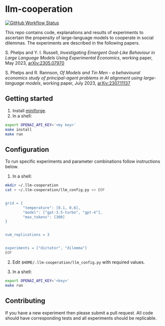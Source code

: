 # llm-cooperation

[![GitHub Workflow Status](https://github.com/phelps-sg/llm-cooperation/actions/workflows/tests.yaml/badge.svg)](https://github.com/phelps-sg/llm-cooperation/actions/workflows/tests.yaml)


This repo contains code, explanations and results of experiments to ascertain the propensity of large-language models to cooperate in social dilemmas.  The experiments are described in the following papers.


S. Phelps and Y. I. Russell, *Investigating Emergent Goal-Like Behaviour in Large Language Models Using Experimental Economics*, working paper, May 2023, [arXiv:2305.07970](https://arxiv.org/abs/2305.07970)

S. Phelps and R. Rannson, *Of Models and Tin Men - a behavioural economics study of principal-agent problems in AI alignment using large-language models*, working paper, July 2023, [arXiv:2307.11137](https://arxiv.org/abs/2307.11137)


## Getting started


1. Install [miniforge](https://github.com/conda-forge/miniforge#mambaforge).
2. In a shell:
~~~bash
export OPENAI_API_KEY='<my key>'
make install
make run
~~~


## Configuration


To run specific experiments and parameter combinations follow instructions below.


1. In a shell:


~~~bash
mkdir ~/.llm-cooperation
cat > ~/.llm-cooperation/llm_config.py << EOF


grid = {
        "temperature": [0.1, 0.6],
        "model": ["gpt-3.5-turbo", "gpt-4"],
        "max_tokens": [300]
}


num_replications = 3


experiments = ["dictator", "dilemma"]
EOF
~~~


2. Edit `$HOME/.llm-cooperation/llm_config.py` with required values.


3. In a shell:
~~~bash
export OPENAI_API_KEY='<key>'
make run
~~~




## Contributing


If you have a new experiment then please submit a pull request.
All code should have corresponding tests and all experiments should be replicable.

